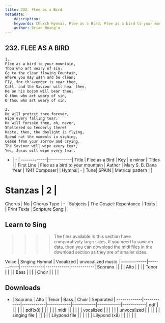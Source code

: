 ```yaml
---
title: 232. Flee as a Bird
metadata:
    description: 
    keywords: Church Hymnal, Flee as a Bird, Flee as a bird to your mountain, 
    author: Brian Onang'o
---
```



## 232. FLEE AS A BIRD

```txt
1.
Flee as a bird to your mountain, 
Thou who art weary of sin; 
Go to the clear flowing Fountain, 
Where you may wash and be clean; 
Fly, for th'avenger is near thee, 
Call, and the Saviour will hear thee, 
He on his bosom will bear thee; 
O thou who art weary of sin, 
O thou who art weary of sin. 

2.
He will protect thee forever, 
Wipe every falling tear; 
He will forsake thee, oh, never, 
Sheltered so tenderly there! 
Haste, then, the daylight is flying, 
Spend not the moments in sighing, 
Cease from your sorrow and crying, 
The Saviour will wipe every tear, 
Yes, Jesus will wipe every tear.

```

- |   -  |
-------------|------------|
Title | Flee as a Bird |
Key | e minor |
Titles |  |
First Line | Flee as a bird to your mountain |
Author | Mary S. B. Dana 
Year | 1941
Composer|  |
Hymnal|  - |
Tune| SPAIN |
Metrical pattern | |
# Stanzas | 2 |
Chorus | No |
Chorus Type | - |
Subjects | The Gospel: Repentance |
Texts |  |
Print Texts | 
Scripture Song |  |
  
## Learn to Sing

>>>> The files available in this section have comparatively large sizes. If you need to save on data, then you can download the midi files in the download section as they are of smaller sizes.

Voice |  Singing Hymnal | Vocalized | unvocalized music |
-------------|------------|------------|------------|------------|
Soprano | | | |
Alto | | | |
Tenor | | | |
Bass | | | |
Choir | | | |

## Downloads

- |  Soprano | Alto | Tenor | Bass | Choir | Separated |
-------------|------------|------------|------------|------------|------------|------------|
pdf | | | | | |
pdf(x8) | | | | | |
midi | | | | | |
vocalized | | | | | |
unvocalized | | | | | |
singing file | | | | | |
Lilypond file | | | | | |
Lilypond (x8) | | | | | |
  